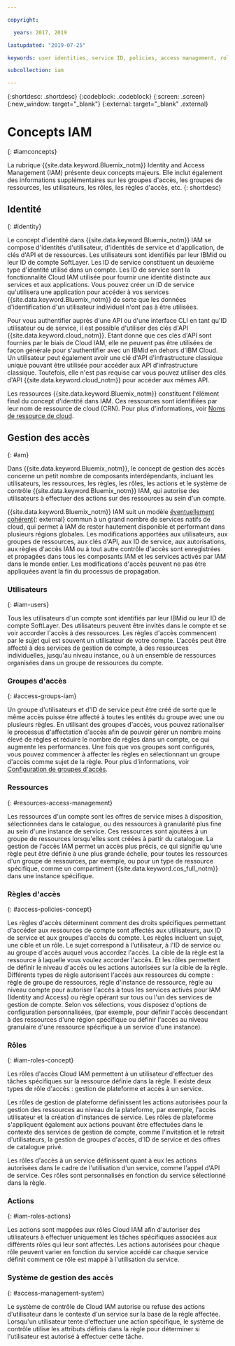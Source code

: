 ```yaml
---

copyright:

  years: 2017, 2019

lastupdated: "2019-07-25"

keywords: user identities, service ID, policies, access management, roles, actions

subcollection: iam

---
```


{:shortdesc: .shortdesc}
{:codeblock: .codeblock}
{:screen: .screen}
{:new_window: target="_blank"}
{:external: target="_blank" .external}

# Concepts IAM
{: #iamconcepts}

La rubrique {{site.data.keyword.Bluemix_notm}} Identity and Access Management (IAM) présente deux concepts majeurs. Elle inclut également des informations supplémentaires sur les groupes d'accès, les groupes de ressources, les utilisateurs, les rôles, les règles d'accès, etc.
{: shortdesc}

## Identité
{: #identity}

Le concept d'identité dans {{site.data.keyword.Bluemix_notm}} IAM se compose d'identités d'utilisateur, d'identités de service et d'application, de clés d'API et de ressources. Les utilisateurs sont identifiés par leur IBMid ou leur ID de compte SoftLayer. Les ID de service constituent un deuxième type d'identité utilisé dans un compte. Les ID de service sont la fonctionnalité Cloud IAM utilisée pour fournir une identité distincte aux services et aux applications. Vous pouvez créer un ID de service qu'utilisera une application pour accéder à vos services {{site.data.keyword.Bluemix_notm}} de sorte que les données d'identification d'un utilisateur individuel n'ont pas à être utilisées.

Pour vous authentifier auprès d'une API ou d'une interface CLI en tant qu'ID utilisateur ou de service, il est possible d'utiliser des clés d'API {{site.data.keyword.cloud_notm}}. Etant donné que ces clés d'API sont fournies par le biais de Cloud IAM, elle ne peuvent pas être utilisées de façon générale pour s'authentifier avec un IBMid en dehors d'IBM Cloud. Un utilisateur peut également avoir une clé d'API d'infrastructure classique unique pouvant être utilisée pour accéder aux API d'infrastructure classique. Toutefois, elle n'est pas requise car vous pouvez utiliser des clés d'API {{site.data.keyword.cloud_notm}} pour accéder aux mêmes API.

Les ressources {{site.data.keyword.Bluemix_notm}} constituent l'élément final du concept d'identité dans IAM. Ces ressources sont identifiées par leur nom de ressource de cloud (CRN). Pour plus d'informations, voir [Noms de ressource de cloud](/docs/overview?topic=overview-crn#crn).

## Gestion des accès
{: #am}

Dans {{site.data.keyword.Bluemix_notm}}, le concept de gestion des accès concerne un petit nombre de composants interdépendants, incluant les utilisateurs, les ressources, les règles, les rôles, les actions et le système de contrôle {{site.data.keyword.Bluemix_notm}} IAM, qui autorise des utilisateurs à effectuer des actions sur des ressources au sein d'un compte.

{{site.data.keyword.Bluemix_notm}} IAM suit un modèle [éventuellement cohérent](https://en.wikipedia.org/wiki/Eventual_consistency){: external} commun à un grand nombre de services natifs de cloud, qui permet à IAM de rester hautement disponible et performant dans plusieurs régions globales. Les modifications apportées aux utilisateurs, aux groupes de ressources, aux clés d'API, aux ID de service, aux autorisations, aux règles d'accès IAM ou à tout autre contrôle d'accès sont enregistrées et propagées dans tous les composants IAM et les services activés par IAM dans le monde entier. Les modifications d'accès peuvent ne pas être appliquées avant la fin du processus de propagation.

### Utilisateurs
{: #iam-users}

Tous les utilisateurs d'un compte sont identifiés par leur IBMid ou leur ID de compte SoftLayer. Des utilisateurs peuvent être invités dans le compte et se voir accorder l'accès à des ressources. Les règles d'accès commencent par le sujet qui est souvent un utilisateur de votre compte. L'accès peut être affecté à des services de gestion de compte, à des ressources individuelles, jusqu'au niveau instance, ou à un ensemble de ressources organisées dans un groupe de ressources du compte.


### Groupes d'accès
{: #access-groups-iam}

Un groupe d'utilisateurs et d'ID de service peut être créé de sorte que le même accès puisse être affecté à toutes les entités du groupe avec une ou plusieurs règles. En utilisant des groupes d'accès, vous pouvez rationaliser le processus d'affectation d'accès afin de pouvoir gérer un nombre moins élevé de règles et réduire le nombre de règles dans un compte, ce qui augmente les performances. Une fois que vos groupes sont configurés, vous pouvez commencer à affecter les règles en sélectionnant un groupe d'accès comme sujet de la règle. Pour plus d'informations, voir [Configuration de groupes d'accès](/docs/iam?topic=iam-groups).

### Ressources
{: #resources-access-management}

Les ressources d'un compte sont les offres de service mises à disposition, sélectionnées dans le catalogue, ou des ressources à granularité plus fine au sein d'une instance de service. Ces ressources sont ajoutées à un groupe de ressources lorsqu'elles sont créées à partir du catalogue. La gestion de l'accès IAM permet un accès plus précis, ce qui signifie qu'une règle peut être définie à une plus grande échelle, pour toutes les ressources d'un groupe de ressources, par exemple, ou pour un type de ressource spécifique, comme un compartiment {{site.data.keyword.cos_full_notm}} dans une instance spécifique.


### Règles d'accès
{: #access-policies-concept}

Les règles d'accès déterminent comment des droits spécifiques permettant d'accéder aux ressources de compte sont affectés aux utilisateurs, aux ID de service et aux groupes d'accès du compte. Les règles incluent un sujet, une cible et un rôle. Le sujet correspond à l'utilisateur, à l'ID de service ou au groupe d'accès auquel vous accordez l'accès. La cible de la règle est la ressource à laquelle vous voulez accorder l'accès. Et les rôles permettent de définir le niveau d'accès ou les actions autorisées sur la cible de la règle. Différents types de règle autorisent l'accès aux ressources du compte : règle de groupe de ressources, règle d'instance de ressource, règle au niveau compte pour autoriser l'accès à tous les services activés pour IAM (Identity and Access) ou règle opérant sur tous ou l'un des services de gestion de compte. Selon vos sélections, vous disposez d'options de configuration personnalisées, (par exemple, pour définir l'accès descendant à des ressources d'une région spécifique ou définir l'accès au niveau granulaire d'une ressource spécifique à un service d'une instance).

### Rôles
{: #iam-roles-concept}

Les rôles d'accès Cloud IAM permettent à un utilisateur d'effectuer des tâches spécifiques sur la ressource définie dans la règle. Il existe deux types de rôle d'accès : gestion de plateforme et accès à un service. 

Les rôles de gestion de plateforme définissent les actions autorisées pour la gestion des ressources au niveau de la plateforme, par exemple, l'accès utilisateur et la création d'instances de service. Les rôles de plateforme s'appliquent également aux actions pouvant être effectuées dans le contexte des services de gestion de compte, comme l'invitation et le retrait d'utilisateurs, la gestion de groupes d'accès, d'ID de service et des offres de catalogue privé. 

Les rôles d'accès à un service définissent quant à eux les actions autorisées dans le cadre de l'utilisation d'un service, comme l'appel d'API de service. Ces rôles sont personnalisés en fonction du service sélectionné dans la règle.

### Actions
{: #iam-roles-actions}

Les actions sont mappées aux rôles Cloud IAM afin d'autoriser des utilisateurs à effectuer uniquement les tâches spécifiques associées aux différents rôles qui leur sont affectés. Les actions autorisées pour chaque rôle peuvent varier en fonction du service accédé car chaque service définit comment ce rôle est mappé à l'utilisation du service.

### Système de gestion des accès
{: #access-management-system}

Le système de contrôle de Cloud IAM autorise ou refuse des actions d'utilisateur dans le contexte d'un service sur la base de la règle affectée. Lorsqu'un utilisateur tente d'effectuer une action spécifique, le système de contrôle utilise les attributs définis dans la règle pour déterminer si l'utilisateur est autorisé à effectuer cette tâche.
